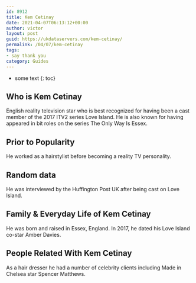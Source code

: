 ```yaml
---
id: 8912
title: Kem Cetinay
date: 2021-04-07T06:13:12+00:00
author: victor
layout: post
guid: https://ukdataservers.com/kem-cetinay/
permalink: /04/07/kem-cetinay
tags:
- say thank you
category: Guides
---
```


* some text
{: toc}


## Who is Kem Cetinay



English reality television star who is best recognized for having been a cast member of the 2017 ITV2 series Love Island. He is also known for having appeared in bit roles on the series The Only Way Is Essex. 

                
                
                
## Prior to Popularity



He worked as a hairstylist before becoming a reality TV personality. 

                
                
                
## Random data



He was interviewed by the Huffington Post UK after being cast on Love Island. 

                
                
                
## Family & Everyday Life of Kem Cetinay



He was born and raised in Essex, England. In 2017, he dated his Love Island co-star Amber Davies. 

                
                
                
## People Related With Kem Cetinay



As a hair dresser he had a number of celebrity clients including Made in Chelsea star Spencer Matthews. 

                
              
            
          
          
          